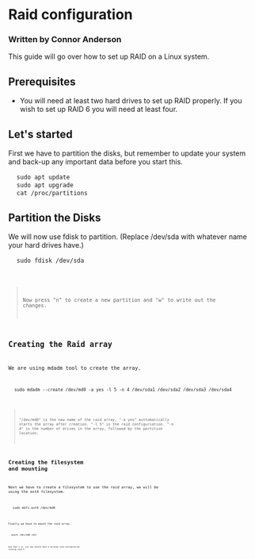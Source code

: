 # Raid configuration
### Written by Connor Anderson
This guide will go over how to set up RAID on a Linux system.

## Prerequisites
- You will need at least two hard drives to set up RAID properly. If you wish to set up RAID 6 you will need at least four.

## Let's started
First we have to partition the disks, but remember to update your system and back-up any important data before you start this.
<pre>
  <code>sudo apt update</code>
  <code>sudo apt upgrade</code>
  <code>cat /proc/partitions</code>
</pre>

## Partition the Disks
We will now use fdisk to partition. (Replace /dev/sda with whatever name your hard drives have.)
<pre>
  <code>sudo fdisk /dev/sda<code>
</pre>
 >Now press "n" to create a new partition and "w" to write out the changes.

## Creating the Raid array
We are using mdadm tool to create the array.
<pre>
  <code>sudo mdadm --create /dev/md0 -a yes -l 5 -n 4 /dev/sda1 /dev/sda2 /dev/sda3 /dev/sda4<code>
</pre>
>"/dev/md0" is the new name of the raid array, "-a yes" auttomatically starts the array after creation. "-l 5" is the raid configuriation. "-n 4" is the number of drives in the array, followed by the partition location.

## Creating the filesystem and mounting
Next we have to create a filesystem to use the raid array, we will be using the ext4 filesystem.
<pre>
  <code>sudo mkfs.ext4 /dev/md0<code>
</pre>
Finally we have to mount the raid array.
<pre>
  <code>mount /dev/md0 /mnt<code>
</pre>


And that's it, you now should have a working raid configuration running raid 5.
